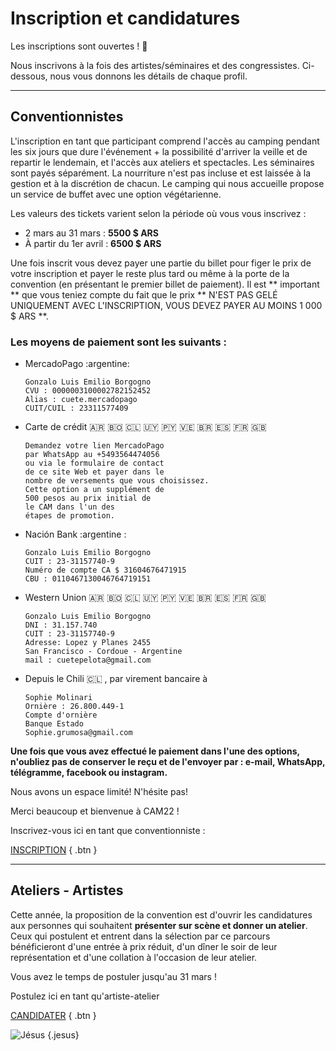 # Inscription et candidatures

Les inscriptions sont ouvertes ! 🎉

Nous inscrivons à la fois des artistes/séminaires et des congressistes. Ci-dessous, nous vous donnons les détails de chaque profil.


---

## Conventionnistes

L'inscription en tant que participant comprend l'accès au camping pendant les six jours que dure l'événement + la possibilité d'arriver la veille et de repartir le lendemain, et l'accès aux ateliers et spectacles. Les séminaires sont payés séparément. La nourriture n'est pas incluse et est laissée à la gestion et à la discrétion de chacun. Le camping qui nous accueille propose un service de buffet avec une option végétarienne.

Les valeurs des tickets varient selon la période où vous vous inscrivez :
- 2 mars au 31 mars : **5500 $ ARS**
- À partir du 1er avril : **6500 $ ARS**

Une fois inscrit vous devez payer une partie du billet pour figer le prix de votre inscription et payer le reste plus tard ou même à la porte de la convention (en présentant le premier billet de paiement). Il est ** important ** que vous teniez compte du fait que le prix ** N'EST PAS GELÉ UNIQUEMENT AVEC L'INSCRIPTION, VOUS DEVEZ PAYER AU MOINS 1 000 $ ARS **.


### Les moyens de paiement sont les suivants :

- MercadoPago :argentine:
  ```
  Gonzalo Luis Emilio Borgogno
  CVU : 0000003100002782152452
  Alias : cuete.mercadopago
  CUIT/CUIL : 23311577409
  ```

- Carte de crédit :argentina: :bolivia: :chile: :uruguay: :paraguay: :venezuela: :brazil: :es: :fr: :uk:
  ```
  Demandez votre lien MercadoPago
  par WhatsApp au +5493564474056
  ou via le formulaire de contact
  de ce site Web et payer dans le
  nombre de versements que vous choisissez.
  Cette option a un supplément de
  500 pesos au prix initial de
  le CAM dans l'un des
  étapes de promotion.
  ```

- Nación Bank :argentine :
  ```
  Gonzalo Luis Emilio Borgogno
  CUIT : 23-31157740-9
  Numéro de compte CA $ 31604676471915
  CBU : 0110467130046764719151
  ```

- Western Union :argentina: :bolivia: :chile: :uruguay: :paraguay: :venezuela: :brazil: :es: :fr: :uk:
  ```
  Gonzalo Luis Emilio Borgogno
  DNI : 31.157.740
  CUIT : 23-31157740-9
  Adresse: Lopez y Planes 2455
  San Francisco - Cordoue - Argentine
  mail : cuetepelota@gmail.com
  ```

- Depuis le Chili :chile: , par virement bancaire à
  ```
  Sophie Molinari
  Ornière : 26.800.449-1
  Compte d'ornière
  Banque Estado
  Sophie.grumosa@gmail.com
  ```

**Une fois que vous avez effectué le paiement dans l'une des options, n'oubliez pas de conserver le reçu et de l'envoyer par : e-mail, WhatsApp, télégramme, facebook ou instagram.**

Nous avons un espace limité! N'hésite pas!

Merci beaucoup et bienvenue à CAM22 !

Inscrivez-vous ici en tant que conventionniste :

[INSCRIPTION](https://forms.gle/dsqhpKioFRFsPWC56)
{ .btn }

---

## Ateliers - Artistes

Cette année, la proposition de la convention est d'ouvrir les candidatures aux personnes qui souhaitent **présenter sur scène et donner un atelier**. Ceux qui postulent et entrent dans la sélection par ce parcours bénéficieront d'une entrée à prix réduit, d'un dîner le soir de leur représentation et d'une collation à l'occasion de leur atelier.

Vous avez le temps de postuler jusqu'au 31 mars !

Postulez ici en tant qu'artiste-atelier

[CANDIDATER](https://forms.gle/CXaKRhWorK85N4QQ6)
{ .btn }

![Jésus](/img/icon/dancing-jesus.gif)
{.jesus}
